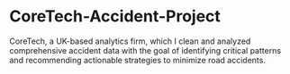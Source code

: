 # CoreTech-Accident-Project
CoreTech, a UK-based analytics firm, which I clean and analyzed comprehensive accident data with the goal of identifying critical patterns and recommending actionable strategies to minimize road accidents. 
